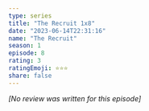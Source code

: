 ```yaml
---
type: series
title: "The Recruit 1x8"
date: "2023-06-14T22:31:16"
name: "The Recruit"
season: 1
episode: 8
rating: 3
ratingEmoji: ⭐️⭐️⭐️
share: false
---
```


*[No review was written for this episode]*
